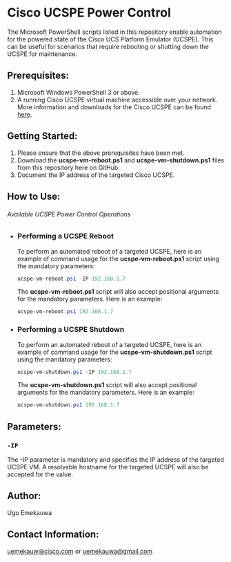 # Cisco UCSPE Power Control

The Microsoft PowerShell scripts listed in this repository enable automation for the powered state of the Cisco UCS Platform Emulator (UCSPE). This can be useful for scenarios that require rebooting or shutting down the UCSPE for maintenance.

## Prerequisites:
1. Microsoft Windows PowerShell 3 or above.
2. A running Cisco UCSPE virtual machine accessible over your network. More information and downloads for the Cisco UCSPE can be found [here](https://community.cisco.com/t5/unified-computing-system/ucs-platform-emulator-downloads/ta-p/3648177).


## Getting Started:
1. Please ensure that the above prerequisites have been met.
2. Download the **ucspe-vm-reboot.ps1** and **ucspe-vm-shutdown.ps1** files from this repository here on GitHub.
3. Document the IP address of the targeted Cisco UCSPE.


## How to Use:
###### Available UCSPE Power Control Operations

- ### Performing a UCSPE Reboot
  To perform an automated reboot of a targeted UCSPE, here is an example of command usage for the **ucspe-vm-reboot.ps1** script using the mandatory parameters:
  ```powershell
  ucspe-vm-reboot.ps1 -IP 192.168.1.7
  ```

  The **ucspe-vm-reboot.ps1** script will also accept positional arguments for the mandatory parameters. Here is an example:
  ```powershell
  ucspe-vm-reboot.ps1 192.168.1.7
  ```

- ### Performing a UCSPE Shutdown
  To perform an automated reboot of a targeted UCSPE, here is an example of command usage for the **ucspe-vm-shutdown.ps1** script using the mandatory parameters:
  ```powershell
  ucspe-vm-shutdown.ps1 -IP 192.168.1.7
  ```

  The **ucspe-vm-shutdown.ps1** script will also accept positional arguments for the mandatory parameters. Here is an example:
  ```powershell
  ucspe-vm-shutdown.ps1 192.168.1.7
  ```


## Parameters:
### `-IP`
The -IP parameter is mandatory and specifies the IP address of the targeted UCSPE VM. A resolvable hostname for the targeted UCSPE will also be accepted for the value.


## Author:
Ugo Emekauwa


## Contact Information:
uemekauw@cisco.com or uemekauwa@gmail.com
